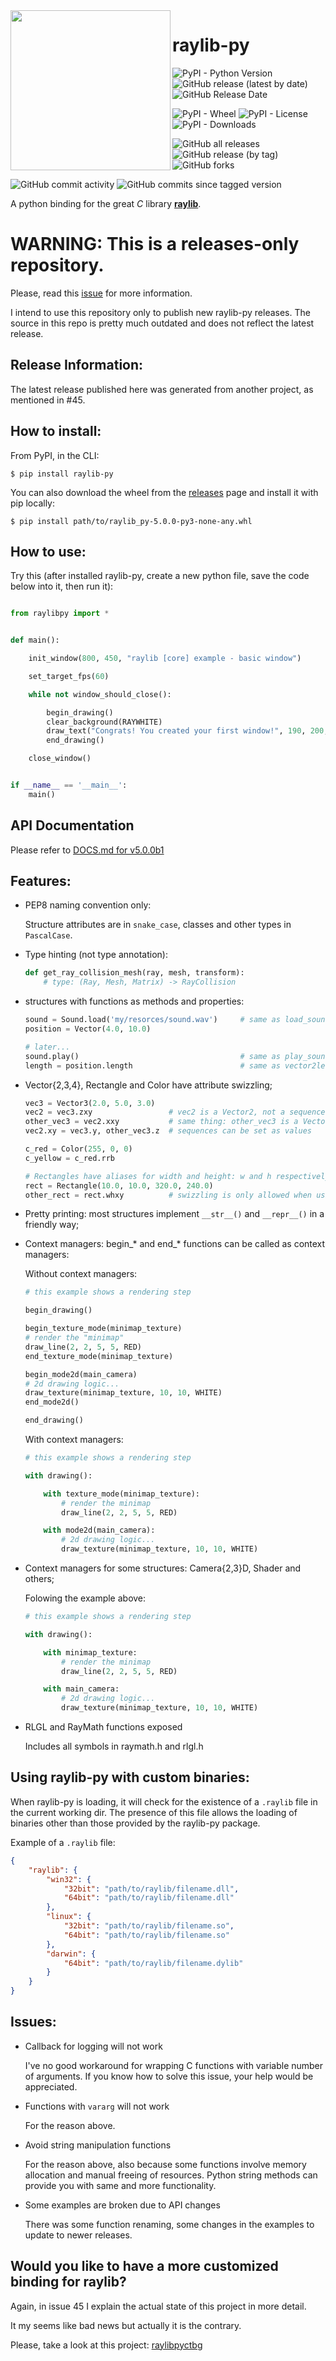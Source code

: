 

<img align="left" src="https://github.com/overdev/raylib-py/blob/master/logo/raylib-py_256x256.png" width=256>

# raylib-py

![PyPI - Python Version](https://img.shields.io/pypi/pyversions/raylib-py?style=plastic)
![GitHub release (latest by date)](https://img.shields.io/github/v/release/overdev/raylib-py?style=plastic)
![GitHub Release Date](https://img.shields.io/github/release-date/overdev/raylib-py?style=plastic)

![PyPI - Wheel](https://img.shields.io/pypi/wheel/raylib-py?style=plastic)
![PyPI - License](https://img.shields.io/pypi/l/raylib-py?style=plastic)
![PyPI - Downloads](https://img.shields.io/pypi/dd/raylib-py?label=PyPI%20Downloads&style=plastic)

![GitHub all releases](https://img.shields.io/github/downloads/overdev/raylib-py/total?style=plastic)
![GitHub release (by tag)](https://img.shields.io/github/downloads/overdev/raylib-py/v4.5.0/total?style=plastic)
![GitHub forks](https://img.shields.io/github/forks/overdev/raylib-py?style=social)

![GitHub commit activity](https://img.shields.io/github/commit-activity/m/overdev/raylib-py?style=plastic)
![GitHub commits since tagged version](https://img.shields.io/github/commits-since/overdev/raylib-py/v4.5.0?style=plastic)

A python binding for the great _C_ library **[raylib](https://github.com/raysan5/raylib)**.


# WARNING: This is a releases-only repository.

Please, read this [issue](https://github.com/overdev/raylib-py/issues/45) for more information.

I intend to use this repository only to publish new raylib-py releases.
The source in this repo is pretty much outdated and does not reflect the latest release.

## Release Information:

The latest release published here was generated from another project, as mentioned in #45.

## How to install:

From PyPI, in the CLI:

```
$ pip install raylib-py
```

You can also download the wheel from the [releases](https://github.com/overdev/raylib-py/releases) page and install it with pip locally:

```
$ pip install path/to/raylib_py-5.0.0-py3-none-any.whl
```

## How to use:

Try this (after installed raylib-py, create a new python file, save the code below into it, then run it):

```python

from raylibpy import *


def main():

    init_window(800, 450, "raylib [core] example - basic window")

    set_target_fps(60)

    while not window_should_close():

        begin_drawing()
        clear_background(RAYWHITE)
        draw_text("Congrats! You created your first window!", 190, 200, 20, LIGHTGRAY)
        end_drawing()

    close_window()


if __name__ == '__main__':
    main()
```

## API Documentation

Please refer to [DOCS.md for v5.0.0b1](https://github.com/overdev/raylib-py/releases/download/v5.0.0b1/DOCS.md)

## Features:
- PEP8 naming convention only:

    Structure attributes are in `snake_case`, classes and other types in `PascalCase`.

- Type hinting (not type annotation):

    ```python
    def get_ray_collision_mesh(ray, mesh, transform):
        # type: (Ray, Mesh, Matrix) -> RayCollision
    ```

- structures with functions as methods and properties:

    ```python
    sound = Sound.load('my/resorces/sound.wav')     # same as load_sound(...)
    position = Vector(4.0, 10.0)

    # later...
    sound.play()                                    # same as play_sound(sound)
    length = position.length                        # same as vector2length(position); uses raymath.h functions
    ```
    
- Vector{2,3,4}, Rectangle and Color have attribute swizzling;

    ```python
    vec3 = Vector3(2.0, 5.0, 3.0)
    vec2 = vec3.zxy                 # vec2 is a Vector2, not a sequence type
    other_vec3 = vec2.xxy           # same thing: other_vec3 is a Vector3
    vec2.xy = vec3.y, other_vec3.z  # sequences can be set as values

    c_red = Color(255, 0, 0)
    c_yellow = c_red.rrb

    # Rectangles have aliases for width and height: w and h respectively:
    rect = Rectangle(10.0, 10.0, 320.0, 240.0)
    other_rect = rect.whxy          # swizzling is only allowed when using four attributes, not 3 nor 2
    ```

- Pretty printing: most structures implement `__str__()` and `__repr__()` in a friendly way;
- Context managers: begin_* and end_* functions can be called as context managers:

    Without context managers:

    ```python
    # this example shows a rendering step

    begin_drawing()

    begin_texture_mode(minimap_texture)
    # render the "minimap"
    draw_line(2, 2, 5, 5, RED)
    end_texture_mode(minimap_texture)

    begin_mode2d(main_camera)
    # 2d drawing logic...
    draw_texture(minimap_texture, 10, 10, WHITE)
    end_mode2d()

    end_drawing()
    ```

    With context managers:

    ```python
    # this example shows a rendering step

    with drawing():

        with texture_mode(minimap_texture):
            # render the minimap
            draw_line(2, 2, 5, 5, RED)

        with mode2d(main_camera):
            # 2d drawing logic...
            draw_texture(minimap_texture, 10, 10, WHITE)
    ```

- Context managers for some structures: Camera{2,3}D, Shader and others;

    Folowing the example above:
    ```python
    # this example shows a rendering step

    with drawing():

        with minimap_texture:
            # render the minimap
            draw_line(2, 2, 5, 5, RED)

        with main_camera:
            # 2d drawing logic...
            draw_texture(minimap_texture, 10, 10, WHITE)
    ```

- RLGL and RayMath functions exposed

    Includes all symbols in raymath.h and rlgl.h


## Using raylib-py with custom binaries:

When raylib-py is loading, it will check for the existence of a `.raylib` file in the current working dir.
The presence of this file allows the loading of binaries other than those provided by the raylib-py package.

Example of a `.raylib` file:

```json
{
    "raylib": {
        "win32": {
            "32bit": "path/to/raylib/filename.dll",
            "64bit": "path/to/raylib/filename.dll"
        },
        "linux": {
            "32bit": "path/to/raylib/filename.so",
            "64bit": "path/to/raylib/filename.so"
        },
        "darwin": {
            "64bit": "path/to/raylib/filename.dylib"
        }
    }
}
```


## Issues:
- Callback for logging will not work

    I've no good workaround for wrapping C functions with variable number of arguments.
    If you know how to solve this issue, your help would be appreciated.

- Functions with `vararg` will not work

    For the reason above.

- Avoid string manipulation functions

    For the reason above, also because some functions involve memory allocation and manual freeing of resources. Python string methods can provide you with same and more functionality.

- Some examples are broken due to API changes

    There was some function renaming, some changes in the examples to update to newer releases.

## Would you like to have a more customized binding for raylib?

Again, in issue 45 I explain the actual state of this project in more detail.

It my seems like bad news but actually it is the contrary.

Please, take a look at this project: [raylibpyctbg](https://github.com/overdev/raylibpyctbg)